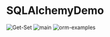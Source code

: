 # SQLAlchemyDemo

![Get-Set](https://user-images.githubusercontent.com/59576219/197466164-deff3dcb-c3f3-4251-bafc-e1e38f9e2b95.png)
![main](https://user-images.githubusercontent.com/59576219/197466171-60aa0e12-f54a-481c-93df-4b9dda1d7b84.png)
![orm-examples](https://user-images.githubusercontent.com/59576219/197467394-2b919c16-ce61-4f92-a3cc-4c569c1d9a08.png)
